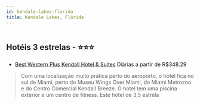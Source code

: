 ```yaml
---
id: kendale-lakes-florida
title: Kendale Lakes, Flórida
---
```


<center><img src="http://photos.hotelbeds.com/giata/16/167976/167976a_hb_a_001.jpg" alt="" /></center>


## Hotéis 3 estrelas - ⭐️⭐️⭐️

-    [Best Western Plus Kendall Hotel & Suites](https://www.hurb.com/hoteis/kendale-lakes/best-western-plus-kendall-hotel-suites-JNP-JP408049?cmp=18055) Diárias a partir de R$348.29
   > Com uma localização muito prática perto do aeroporto, o hotel fica no sul de Miami, perto do Museu Wings Over Miami, do Miami Metrozoo e do Centro Comercial Kendall Breeze. O hotel tem uma piscina exterior e um centro de fitness. Este hotel de 3,5 estrela
